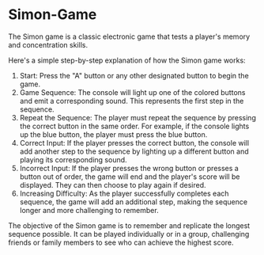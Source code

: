 # Simon-Game
The Simon game is a classic electronic game that tests a player's memory and concentration skills. 

Here's a simple step-by-step explanation of how the Simon game works:

1. Start: Press the "A" button or any other designated button to begin the game.
2. Game Sequence: The console will light up one of the colored buttons and emit a corresponding sound. This represents the first step in the sequence.
3. Repeat the Sequence: The player must repeat the sequence by pressing the correct button in the same order. For example, if the console lights up the blue button, the player must press the blue button.
4. Correct Input: If the player presses the correct button, the console will add another step to the sequence by lighting up a different button and playing its corresponding sound.
5. Incorrect Input: If the player presses the wrong button or presses a button out of order, the game will end and the player's score will be displayed. They can then choose to play again if desired.
6. Increasing Difficulty: As the player successfully completes each sequence, the game will add an additional step, making the sequence longer and more challenging to remember.

The objective of the Simon game is to remember and replicate the longest sequence possible. It can be played individually or in a group, challenging friends or family members to see who can achieve the highest score.
